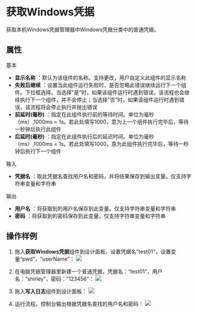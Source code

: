 # 获取Windows凭据

获取本机Windows凭据管理器中Windows凭据分类中的普通凭据。

## 属性
基本
- **显示名称** ：默认为该组件的名称。支持更改，用户自定义此组件的显示名称
- **失败后继续** ：设置当此组件运行失败时，是否忽略此错误继续运行下一个组件。下拉框选择，当选择"是"时，如果该组件运行时遇到错误，该流程也会继续执行下一个组件，并不会停止；当选择"否"时，如果该组件运行时遇到错误，该流程将会停止执行并抛出错误
- **前延时(毫秒)** ：指定在此组件执行前的等待时间。单位为毫秒（ms）,1000ms = 1s。若此处填写1000，意为上一个组件执行完毕后，等待一秒钟后执行此组件
- **后延时(毫秒)** ：指定在此组件执行后的延迟时间。单位为毫秒（ms）,1000ms = 1s。若此处填写1000，意为此组件执行完毕后，等待一秒钟后执行下一个组件


输入

- **凭据名** ：取此凭据名查找用户名和密码，并将结果保存到输出变量。仅支持字符串变量和字符串

输出

- **用户名** ：将获取到的用户名保存到此变量。仅支持字符串变量和字符串
- **密码** ：将获取到的密码保存到此变量。仅支持字符串变量和字符串

## 操作样例
1. 拖入**获取Windows凭据**组件到设计面板，设置凭据名"test01"，设置变量“pwd”，“userName”：
![](https://docimages.blob.core.chinacloudapi.cn/images/Activities/getWindows-1.png)

2. 在电脑凭据管理器里新建一个普通凭据，凭据名：“test01”，用户名：“shirley”，密码：“123456”：
![](https://docimages.blob.core.chinacloudapi.cn/images/Activities/getWindows-2.png)

3. 拖入**写入日志**组件到设计面板：
![](https://docimages.blob.core.chinacloudapi.cn/images/Activities/getWindows-3.png)

4. 运行流程，控制台输出根据凭据名查找的用户名和密码：
![](https://docimages.blob.core.chinacloudapi.cn/images/Activities/getWindows-4.png)
